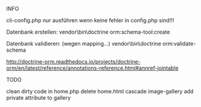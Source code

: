 INFO

cli-config.php nur ausführen wenn keine fehler in config.php sind!!!

Datenbank erstellen:
vendor\bin\doctrine orm:schema-tool:create

Datenbank validieren: (wegen mapping...)
vendor\bin\doctrine orm:validate-schema

http://doctrine-orm.readthedocs.io/projects/doctrine-orm/en/latest/reference/annotations-reference.html#annref-jointable


TODO

clean dirty code in  home.php
delete home.html
cascade image-gallery
add private attribute to gallery